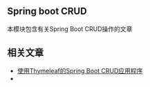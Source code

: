 ## Spring boot CRUD

本模块包含有关Spring Boot CRUD操作的文章

## 相关文章

+ [使用Thymeleaf的Spring Boot CRUD应用程序](docs/使用Thymeleaf的SpringBoot-CRUD应用程序.md)
+ []()